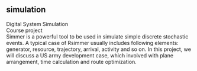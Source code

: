 ## simulation
Digital System Simulation<br>
Course project<br>
Simmer is a powerful tool to be used in simulate simple discrete stochastic events. A typical case of Rsimmer usually includes following elements: generator, resource, trajectory, arrival, activity and so on. In this project, we will discuss a US army development case, which involved with plane arrangement, time calculation and route optimization.

